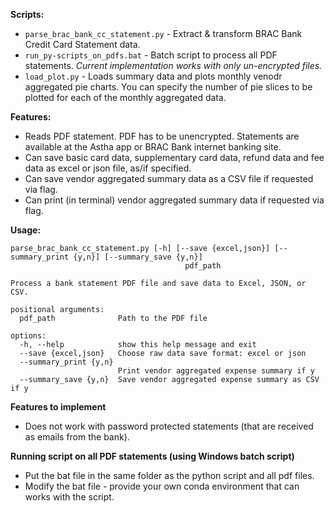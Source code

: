 **Scripts:**
- `parse_brac_bank_cc_statement.py` - Extract & transform BRAC Bank Credit Card Statement data.
- `run_py-scripts_on_pdfs.bat` - Batch script to process all PDF statements. _Current implementation works with only un-encrypted files._
- `load_plot.py` - Loads summary data and plots monthly venodr aggregated pie charts. You can specify the number of pie slices to be plotted for each of the monthly aggregated data.

**Features:**
* Reads PDF statement. PDF has to be unencrypted. Statements are available at the Astha app or BRAC Bank internet banking site.
* Can save basic card data, supplementary card data, refund data and fee data as excel or json file, as/if specified.
* Can save vendor aggregated summary data as a CSV file if requested via flag.
* Can print (in terminal) vendor aggregated summary data if requested via flag.

**Usage:**

```
parse_brac_bank_cc_statement.py [-h] [--save {excel,json}] [--summary_print {y,n}] [--summary_save {y,n}]
                                       pdf_path

Process a bank statement PDF file and save data to Excel, JSON, or CSV.

positional arguments:
  pdf_path              Path to the PDF file

options:
  -h, --help            show this help message and exit
  --save {excel,json}   Choose raw data save format: excel or json
  --summary_print {y,n}
                        Print vendor aggregated expense summary if y
  --summary_save {y,n}  Save vendor aggregated expense summary as CSV if y
```

**Features to implement**
* Does not work with password protected statements (that are received as emails from the bank).

**Running script on all PDF statements (using Windows batch script)**
- Put the bat file in the same folder as the python script and all pdf files.
- Modify the bat file - provide your own conda environment that can works with the script.

